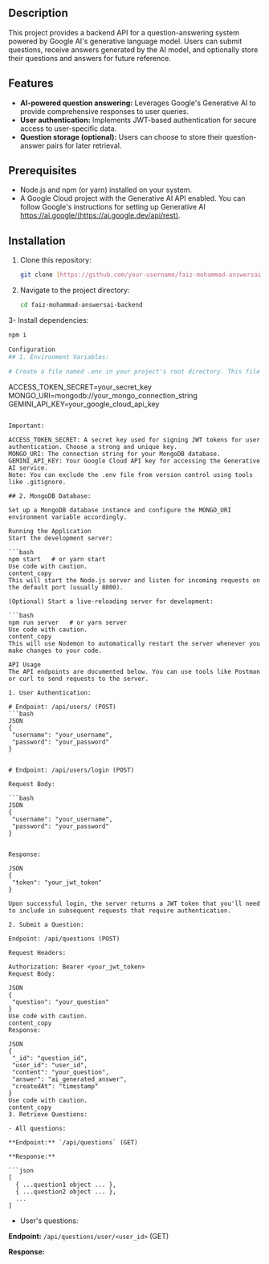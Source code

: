 ## Description

This project provides a backend API for a question-answering system powered by Google AI's generative language model. Users can submit questions, receive answers generated by the AI model, and optionally store their questions and answers for future reference.

## Features

- **AI-powered question answering:** Leverages Google's Generative AI to provide comprehensive responses to user queries.
- **User authentication:** Implements JWT-based authentication for secure access to user-specific data.
- **Question storage (optional):** Users can choose to store their question-answer pairs for later retrieval.

## Prerequisites

- Node.js and npm (or yarn) installed on your system.
- A Google Cloud project with the Generative AI API enabled. You can follow Google's instructions for setting up Generative AI https://ai.google/(https://ai.google.dev/api/rest).

## Installation

1. Clone this repository:

   ```bash
   git clone [https://github.com/your-username/faiz-mohammad-answersai-backend.git](https://github.com/your-username/faiz-mohammad-answersai-backend.git)

2. Navigate to the project directory:

    ```bash
    cd faiz-mohammad-answersai-backend

3- Install dependencies:

   ```bash
   npm i

Configuration
## 1. Environment Variables:

# Create a file named .env in your project's root directory. This file should contain the following environment variables (replace with your actual values):

   ```
   ACCESS_TOKEN_SECRET=your_secret_key
   MONGO_URI=mongodb://your_mongo_connection_string
   GEMINI_API_KEY=your_google_cloud_api_key
   ```

Important:

ACCESS_TOKEN_SECRET: A secret key used for signing JWT tokens for user authentication. Choose a strong and unique key.
MONGO_URI: The connection string for your MongoDB database.
GEMINI_API_KEY: Your Google Cloud API key for accessing the Generative AI service.
Note: You can exclude the .env file from version control using tools like .gitignore.

## 2. MongoDB Database:

Set up a MongoDB database instance and configure the MONGO_URI environment variable accordingly.

Running the Application
Start the development server:

   ```bash
npm start   # or yarn start
Use code with caution.
content_copy
This will start the Node.js server and listen for incoming requests on the default port (usually 8000).

(Optional) Start a live-reloading server for development:

   ```bash
npm run server   # or yarn server
Use code with caution.
content_copy
This will use Nodemon to automatically restart the server whenever you make changes to your code.

API Usage
The API endpoints are documented below. You can use tools like Postman or curl to send requests to the server.

1. User Authentication:

# Endpoint: /api/users/ (POST)
   ```bash
JSON
{
    "username": "your_username",
    "password": "your_password"
}


# Endpoint: /api/users/login (POST)

Request Body:

   ```bash
JSON
{
    "username": "your_username",
    "password": "your_password"
}


Response:

JSON
{
    "token": "your_jwt_token"
}

Upon successful login, the server returns a JWT token that you'll need to include in subsequent requests that require authentication.

2. Submit a Question:

Endpoint: /api/questions (POST)

Request Headers:

Authorization: Bearer <your_jwt_token>
Request Body:

JSON
{
    "question": "your_question"
}
Use code with caution.
content_copy
Response:

JSON
{
    "_id": "question_id",
    "user_id": "user_id",
    "content": "your_question",
    "answer": "ai_generated_answer",
    "createdAt": "timestamp"
}
Use code with caution.
content_copy
3. Retrieve Questions:

- All questions:

 **Endpoint:** `/api/questions` (GET)

 **Response:**

 ```json
 [
     { ...question1 object ... },
     { ...question2 object ... },
     ...
 ]
 ```
- User's questions:

 **Endpoint:** `/api/questions/user/<user_id>` (GET)

 **Response:**

 ```json
